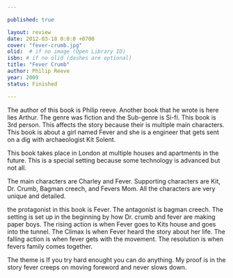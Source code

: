 ```yaml
---

published: true

layout: review
date: 2012-03-18 0:0:0 +0700
cover: "fever-crumb.jpg"
olid:  # if no image (Open Library ID)
isbn: # if no olid (dashes are optional)
title: "Fever Crumb"
author: Philip Reeve
year: 2009
status: Finished 

---
```


The author of this book is Philip reeve. Another book that he wrote is here lies Arthur. The genre was fiction and the Sub-genre is Si-fi. This book is 3rd person. This affects the story because their is multiple main characters. This book is about a girl named Fever and she is a engineer that gets sent on a dig with archaeologist Kit Solent.

This book takes place in London at multiple houses and apartments in the future. This is a special setting because some technology is advanced but not all.

The main characters are Charley and Fever. Supporting characters are Kit, Dr. Crumb, Bagman creech, and Fevers Mom. All the characters are very unique and detailed.

the protagonist in this book is Fever. The antagonist is bagman creech. The setting is set up in the beginning by how Dr. crumb and fever are making paper boys. The rising action is when Fever goes to Kits house and goes into the tunnel. The Climax Is when Fever heard the story about her life. The falling action is when fever gets with the movement. The resolution is when fevers family comes together.

The theme is If you try hard enought you can do anything. My proof is in the story fever creeps on moving foreword and never slows down.